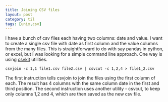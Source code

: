 ```yaml
---
title: Joining CSV files
layout: post
category: til
tags: [unix,csv]
---
```


I have a bunch of csv files each having two columns: date and value. I want to create a single csv file with date as first column and the value columns from the many files. This is straightforward to do with say pandas in python, or excel, but I was looking for a simple command line approach. One way is using [csvkit](https://github.com/wireservice/csvkit) utilities.

```
csvjoin -c 1,1 file1.csv file2.csv | csvcut -c 1,2,4 > file1_2.csv
```
The first instruction tells csvjoin to join the files using the first column of each. The result has 4 columns with the same column date in the first and third position. The second instruction uses another utility - csvcut, to keep only columns 1,2 and 4, which are then saved as the new csv file.
